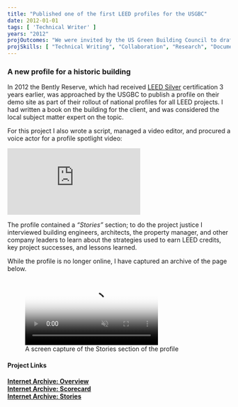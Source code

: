 ```yaml
---
title: "Published one of the first LEED profiles for the USGBC"
date: 2012-01-01
tags: [ 'Technical Writer' ]
years: "2012"
projOutcomes: "We were invited by the US Green Building Council to draft and publish some of the first LEED (Leadership in Energy and Environmental Design) on their website."
projSkills: [ "Technical Writing", "Collaboration", "Research", "Documentation", "Facilitation" ]
---
```


### A new profile for a historic building

In 2012 the Bently Reserve, which had received [LEED Silver](https://www.usgbc.org/leed) certification 3 years earlier, was approached by the USGBC to publish a profile on their demo site as part of their rollout of national profiles for all LEED projects. I had written a book on the building for the client, and was considered the local subject matter expert on the topic. 

For this project I also wrote a script, managed a video editor, and procured a voice actor for a profile spotlight video:

<iframe class="youtube-embed" src="https://player.vimeo.com/video/49639886?h=1821ac10cb&byline=0" frameborder="0" allow="autoplay; fullscreen; picture-in-picture" allowfullscreen></iframe></div><script src="https://player.vimeo.com/api/player.js"></script>

The profile contained a *&ldquo;Stories&rdquo;* section; to do the project justice I interviewed building engineers, architects, the property manager, and other company leaders to learn about the strategies used to earn LEED credits, key project successes, and lessons learned. 

While the profile is no longer online, I have captured an archive of the page below.

<figure>
<video autoplay loop muted playsinline poster="/reserve-usgbc-profile-cover.webp">
  <source src="/reserve-usgbc-profile.mp4" type="video/mp4">
</video>
<figcaption>A screen capture of the Stories section of the profile</figcaption>
</figure>

#### Project Links

**[Internet Archive: Overview](http://web.archive.org/web/20130831142717/https://www.usgbc.org/projects/bently-reserve)**  
**[Internet Archive: Scorecard](http://web.archive.org/web/20130907024839/http://www.usgbc.org/projects/bently-reserve?view=scorecard)**  
**[Internet Archive: Stories](http://web.archive.org/web/20130907024841/http://www.usgbc.org/projects/bently-reserve?view=stories)**  